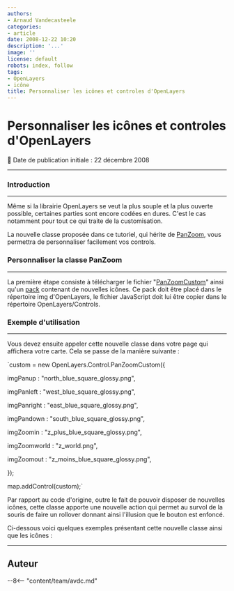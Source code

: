 ```yaml
---
authors:
- Arnaud Vandecasteele
categories:
- article
date: 2008-12-22 10:20
description: '...'
image: ''
license: default
robots: index, follow
tags:
- OpenLayers
- icône
title: Personnaliser les icônes et controles d'OpenLayers
---
```


# Personnaliser les icônes et controles d'OpenLayers


:calendar: Date de publication initiale : 22 décembre 2008


----

### Introduction




---


Même si la librairie OpenLayers se veut la plus souple et la plus ouverte possible, certaines parties sont encore codées en dures. C'est le cas notamment pour tout ce qui traite de la customisation.


La nouvelle classe proposée dans ce tutoriel, qui hérite de [PanZoom](http://dev.openlayers.org/releases/OpenLayers-2.7/doc/apidocs/files/OpenLayers/Control/PanZoom-js.html), vous permettra de personnaliser facilement vos controls.


### Personnaliser la classe PanZoom




---


La première étape consiste à télécharger le fichier "[PanZoomCustom](http://ks356007.kimsufi.com/arno/lib/js/OpenLayers/lib/OpenLayers/Control/PanZoomCustom.js)" ainsi qu'un [pack](http://ks356007.kimsufi.com/arno/lib/js/OpenLayers/img/olayers_icone/olayers_icone.tar.gz) contenant de nouvelles icônes. Ce pack doit être placé dans le répertoire img d'OpenLayers, le fichier JavaScript doit lui être copier dans le répertoire OpenLayers/Controls.


### Exemple d'utilisation




---


Vous devez ensuite appeler cette nouvelle classe dans votre page qui affichera votre carte. Cela se passe de la manière suivante :


`custom = new OpenLayers.Control.PanZoomCustom({  

imgPanup : "north_blue_square_glossy.png",  

imgPanleft : "west_blue_square_glossy.png",  

imgPanright : "east_blue_square_glossy.png",  

imgPandown : "south_blue_square_glossy.png",  

imgZoomin : "z_plus_blue_square_glossy.png",  

imgZoomworld : "z_world.png",  

imgZoomout : "z_moins_blue_square_glossy.png",  

});  

map.addControl(custom);`


Par rapport au code d'origine, outre le fait de pouvoir disposer de nouvelles icônes, cette classe apporte une nouvelle action qui permet au survol de la souris de faire un rollover donnant ainsi l'illusion que le bouton est enfoncé.


Ci-dessous voici quelques exemples présentant cette nouvelle classe ainsi que les icônes :












----

## Auteur

--8<-- "content/team/avdc.md"

